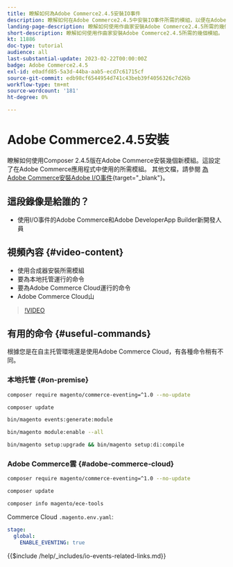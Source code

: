```yaml
---
title: 瞭解如何為Adobe Commerce2.4.5安裝IO事件
description: 瞭解如何在Adobe Commerce2.4.5中安裝IO事件所需的模組，以便在Adobe DeveloperApp Builder中使用
landing-page-description: 瞭解如何使用作曲家安裝Adobe Commerce2.4.5所需的幾個模組。
short-description: 瞭解如何使用作曲家安裝Adobe Commerce2.4.5所需的幾個模組。
kt: 11886
doc-type: tutorial
audience: all
last-substantial-update: 2023-02-22T00:00:00Z
badge: Adobe Commerce2.4.5
exl-id: e0adfd85-5a3d-44ba-aab5-ecd7c61715cf
source-git-commit: edb98cf6544954d741c43beb39f4056326c7d26b
workflow-type: tm+mt
source-wordcount: '181'
ht-degree: 0%

---
```


# Adobe Commerce2.4.5安裝

瞭解如何使用Composer 2.4.5版在Adobe Commerce安裝幾個新模組。這設定了在Adobe Commerce應用程式中使用的所需模組。 其他文檔，請參閱 [為Adobe Commerce安裝Adobe I/O事件](https://developer.adobe.com/commerce/events/get-started/installation/){target="_blank"}。

## 這段錄像是給誰的？

* 使用I/O事件的Adobe Commerce和Adobe DeveloperApp Builder新開發人員

## 視頻內容 {#video-content}

* 使用合成器安裝所需模組
* 要為本地托管運行的命令
* 要為Adobe Commerce Cloud運行的命令
* Adobe Commerce Cloud山

>[!VIDEO](https://video.tv.adobe.com/v/3415794?quality=12&learn=on)

## 有用的命令 {#useful-commands}

根據您是在自主托管環境還是使用Adobe Commerce Cloud，有各種命令稍有不同。

### 本地托管 {#on-premise}

```bash
composer require magento/commerce-eventing=^1.0 --no-update

composer update

bin/magento events:generate:module

bin/magento module:enable --all

bin/magento setup:upgrade && bin/magento setup:di:compile
```

### Adobe Commerce雲 {#adobe-commerce-cloud}

```bash
composer require magento/commerce-eventing=^1.0 --no-update

composer update

composer info magento/ece-tools
```

Commerce Cloud `.magento.env.yaml`:

```yaml
stage:
  global:
    ENABLE_EVENTING: true
```

{{$include /help/_includes/io-events-related-links.md}}

